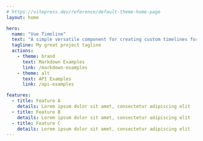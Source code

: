 ```yaml
---
# https://vitepress.dev/reference/default-theme-home-page
layout: home

hero:
  name: "Vue Timeline"
  text: "A simple versatile component for creating custom timelines for light and dark modes"
  tagline: My great project tagline
  actions:
    - theme: brand
      text: Markdown Examples
      link: /markdown-examples
    - theme: alt
      text: API Examples
      link: /api-examples

features:
  - title: Feature A
    details: Lorem ipsum dolor sit amet, consectetur adipiscing elit
  - title: Feature B
    details: Lorem ipsum dolor sit amet, consectetur adipiscing elit
  - title: Feature C
    details: Lorem ipsum dolor sit amet, consectetur adipiscing elit
---
```


